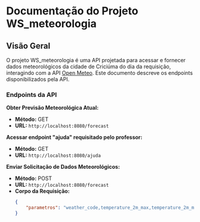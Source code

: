 # Documentação do Projeto WS_meteorologia

## Visão Geral

O projeto WS_meteorologia é uma API projetada para acessar e fornecer dados meteorológicos da cidade de Criciúma do dia da requisição, interagindo com a API [Open Meteo](https://open-meteo.com/en/docs/#latitude=-27.5967&longitude=-48.5492&hourly=&daily=weather_code,temperature_2m_max,temperature_2m_min,apparent_temperature_max,apparent_temperature_min,precipitation_sum,rain_sum&timezone=America%2FSao_Paulo&forecast_days=1). Este documento descreve os endpoints disponibilizados pela API.

### Endpoints da API

**Obter Previsão Meteorológica Atual:**
- **Método:** GET
- **URL:** `http://localhost:8080/forecast`


**Acessar endpoint "ajuda" requisitado pelo professor:**
- **Método:** GET
- **URL:** `http://localhost:8080/ajuda`

 
**Enviar Solicitação de Dados Meteorológicos:**
- **Método:** POST
- **URL:** `http://localhost:8080/forecast`
- **Corpo da Requisição:**
  ```json
  {
      "parametros": "weather_code,temperature_2m_max,temperature_2m_min,apparent_temperature_max,apparent_temperature_min,precipitation_sum,rain_sum"
  }
